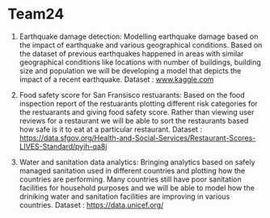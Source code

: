 # Team24
1. Earthquake damage detection: 
Modelling earthquake damage based on the impact of earthquake and various geographical conditions. Based on the dataset of previous earthquakes happened in areas with similar geographical conditions like locations with number of buildings, building size and population we will be developing a model that depicts the impact of a recent earthquake.
Dataset : www.kaggle.com

2. Food safety score for San Fransisco restuarants: 
Based on the food inspection report of the restuarants plotting different risk categories for the restuarants and giving food safety score. Rather than viewing user reviews for a restaurant we will be able to sort the restaurants based how safe is it to eat at a particular restaurant.
Dataset : https://data.sfgov.org/Health-and-Social-Services/Restaurant-Scores-LIVES-Standard/pyih-qa8i

3. Water and sanitation data analytics: 
Bringing analytics based on safely managed sanitation used in different countries and plotting how the countries are performing. Many countries still have poor sanitation facilities for household purposes and we will be able to model how the driniking water and sanitation facilities are improving in various countries.
Dataset : https://data.unicef.org/
